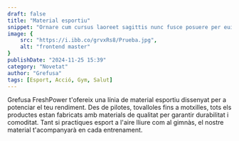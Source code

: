 ```yaml
---
draft: false
title: "Material esportiu"
snippet: "Ornare cum cursus laoreet sagittis nunc fusce posuere per euismod dis vehicula a, semper fames lacus maecenas dictumst pulvinar neque enim non potenti. Torquent hac sociosqu eleifend potenti."
image: {
    src: "https://i.ibb.co/grvxRs8/Prueba.jpg",
    alt: "frontend master"
}
publishDate: "2024-11-25 15:39"
category: "Novetat"
author: "Grefusa"
tags: [Esport, Acció, Gym, Salut]
---
```


<div
 class="mx-auto prose prose-lg mt-6 max-w-3xl prose-h3:underline prose-p:text-justify">

Grefusa FreshPower t'ofereix una línia de material esportiu dissenyat per a potenciar el teu rendiment. Des de pilotes, tovalloles fins a motxilles, tots els productes estan fabricats amb materials de qualitat per garantir durabilitat i comoditat. Tant si practiques esport a l'aire lliure com al gimnàs, el nostre material t'acompanyarà en cada entrenament.

 </div>
